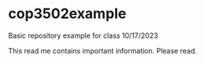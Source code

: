 # cop3502example
Basic repository example for class
10/17/2023

This read me contains important information. Please read.

